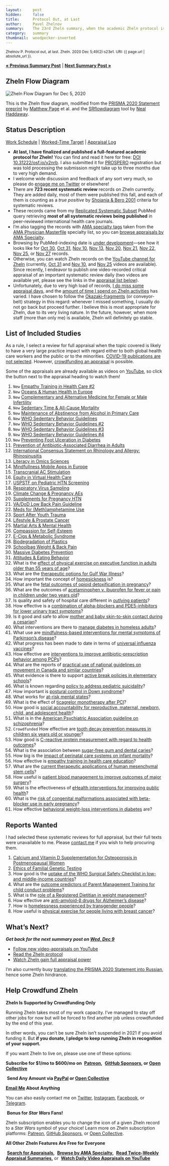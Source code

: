 ```yaml
---
layout:     post
hidden:     false
title:      Protocol Out, at Last
author:     Pavel Zhelnov
summary:    The 23rd Zheln summary, when the academic Zheln protocol is out, at last.
category:   summary
thumbnail:  woodpecker-inverted
---
```


<small>Zhelnov P. Protocol out, at last. Zheln. 2020 Dec 5;49(2):s23e1. URI: {{ page.url | absolute_url }}.</small>

**[« Previous Summary Post](https://zheln.com/summary/2020/12/02/1/)** | **[Next Summary Post »](https://zheln.com/summary/2020/12/09/1/)**

## Zheln Flow Diagram

![Zheln Flow Diagram for Dec 5, 2020](/flow-diagram/2020-12-05-2.png)

This is the Zheln flow diagram, modified from the [PRISMA 2020 Statement preprint](https://doi.org/10.31222/osf.io/v7gm2) by [Matthew Page](https://twitter.com/mjpages) et al. and the [SRflowdiagram](https://github.com/nealhaddaway/SRflowdiagram) tool by [Neal Haddaway](https://twitter.com/nealhaddaway).

## Status Description

[Work Schedule](https://github.com/p1m-ortho/qs-global-ortho-search-queries/blob/1fc68f718f960d5dcb7504679f2b96bc971a039e/zheln/Work_Schedule.md) | [Worked-Time Target](https://github.com/p1m-ortho/qs-global-ortho-search-queries/blob/1fc68f718f960d5dcb7504679f2b96bc971a039e/zheln/Worked_Time_Log.md) | [Appraisal Log](https://github.com/p1m-ortho/qs-global-ortho-search-queries/blob/1fc68f718f960d5dcb7504679f2b96bc971a039e/zheln/Appraisal_Log.md)

* **At last, I have finalized and published a full-featured academic protocol for Zheln!** You can find and read it here for free: [DOI 10.31222/osf.io/y2nrb](https://doi.org/10.31222/osf.io/y2nrb). I also submitted it for [PROSPERO](https://www.crd.york.ac.uk/prospero/) registration but was told processing the submission might take up to three months due to very high demand.
* I welcome wide discussion and feedback of any sort very much, so please do [engage me on Twitter](https://twitter.com/drzhelnov) or elsewhere!
* There are **723 recent systematic review** records on Zheln currently. They are added daily, most of them were published this fall, and each of them is counting as a _true positive_ by [Shojania & Bero 2001](https://www.researchgate.net/publication/11820967_Taking_Advantage_of_the_Explosion_of_Systematic_Reviews_An_Efficient_MEDLINE_Search_Strategy) criteria for systematic reviews.
* These records came from my [Replicated Systematic Subset](https://github.com/p1m-ortho/qs-global-ortho-search-queries/blob/ed133624017e0333ee31ae175fc7fa459fcf695d/README.md#pubmed-search) PubMed query retrieving **most of all systematic reviews being published** in peer-reviewed international health care journals.
* I’m also tagging the records with [AMA specialty tags](https://github.com/p1m-ortho/qs-global-ortho-search-queries/blob/1c90dfbbbbb9f85603f2686d1132039922dad874/zheln/zheln_ama_specialty_tags.csv) taken from the [AMA Physician Masterfile](https://www.ama-assn.org/practice-management/masterfile/ama-physician-masterfile) specialty list, so you can [browse appraisals by AMA Specialty](/browse/).
* Browsing by PubMed-indexing date is [under development](https://github.com/drzhelnov/zheln.github.io/issues/101)—see how it looks like for [Oct 30](https://zheln.com/2020/10/30/), [Oct 31](https://zheln.com/2020/10/31/), [Nov 10](https://zheln.com/2020/11/10/), [Nov 13](https://zheln.com/2020/11/10/), [Nov 20](https://zheln.com/2020/11/20/), [Nov 21](https://zheln.com/2020/11/21/), [Nov 22](https://zheln.com/2020/11/22/), [Nov 25](https://zheln.com/2020/11/25/), or [Nov 27](https://zheln.com/2020/11/27/) records.
* Otherwise, you can watch Zheln records on the [YouTube channel for Zheln](https://www.youtube.com/channel/UCMNQzA3-71TyD-fVbXnxfKQ) (currently, [Oct 31](https://www.youtube.com/watch?v=lzGZIvpz-P4) and [Nov 10](https://www.youtube.com/watch?v=OooxD0poFvM), and [Nov 25](https://www.youtube.com/watch?v=22ePQA5-peE) videos are available). Since recently, I endeavor to publish one video-recorded critical appraisal of an important systematic review daily (two videos are available yet, please see the links in the [appraisal list below](#list-of-included-studies)).
* Unfortunately, due to very high load of records, [I do miss some appraisal days](https://github.com/p1m-ortho/qs-global-ortho-search-queries/blob/global-sr-query/zheln/Appraisal_Log.md), and the [amount of time I spend on Zheln activities](https://github.com/p1m-ortho/qs-global-ortho-search-queries/blob/global-sr-query/zheln/Worked_Time_Log.md) has varied. I have chosen to follow the [Okazaki-fragments](https://en.wikipedia.org/wiki/Okazaki_fragments) (or conveyor-belt) strategy in this regard: whenever I missed something, I usually do not go back but proceed further. I believe this is most appropriate for Zheln, due to its very living nature. In the future, however, when more staff (more than only me) is available, Zheln will definitely go stable.

## List of Included Studies

As a rule, I select a review for full appraisal when the topic covered is likely to have a very large practice impact with regard either to both global health care workers and the public or to the minorities. [COVID-19 publications are not selected](https://github.com/p1m-ortho/qs-global-ortho-search-queries/commit/b86bda0b75e1103991c3d57d22c03a9d49807905). However, [crowdfunding an appraisal](#help-crowdfund-zheln) is possible.

Some of the appraisals are already available as videos on [YouTube](https://www.youtube.com/channel/UCMNQzA3-71TyD-fVbXnxfKQ), so click the <i class="fab fa-youtube"></i> button next to the appraisal heading to watch them!

1. `New` [Empathy Training in Health Care #2](https://zheln.com/record/2020/11/27/92/)
2. `New` [Oceans & Human Health in Europe](https://zheln.com/record/2020/11/27/148/)
3. `New` [Complementary and Alternative Medicine  for Female or Male Infertility](https://zheln.com/record/2020/11/27/194/)
4. `New` [Sedentary Time & All-Cause Mortality](https://zheln.com/record/2020/11/27/251/)
5. `New` [Maintenance of Abstinence from Alcohol in Primary Care](https://zheln.com/record/2020/11/27/256/)
6. `New` [WHO Sedentary Behavior Guidelines](https://zheln.com/record/2020/11/27/271/)
7. `New` [WHO Sedentary Behavior Guidelines #2](https://zheln.com/record/2020/11/27/275/)
8. `New` [WHO Sedentary Behavior Guidelines #3](https://zheln.com/record/2020/11/27/273/)
9. `New` [WHO Sedentary Behavior Guidelines #4](https://zheln.com/record/2020/11/27/274/)
10. `New` [Preventing Foot Ulceration in Diabetes](https://zheln.com/record/2020/11/27/361/)
11. [Prevention of Antibiotic-Associated Diarrhea in Adults](https://zheln.com/record/2020/11/25/139/) <a href="https://www.youtube.com/watch?v=22ePQA5-peE&t=1610s"><i class="fab fa-youtube"></i></a>
12. [International Consensus Statement on Rhinology and Allergy: Rhinosinusitis](https://zheln.com/record/2020/11/25/67/) <a href="https://www.youtube.com/watch?v=22ePQA5-peE&t=8375s"><i class="fab fa-youtube"></i></a>
13. [Literacy in Omics Sciences](https://zheln.com/record/2020/11/16/170/)
14. [Mindfullness Mobile Apps in Europe](https://zheln.com/record/2020/11/20/72/)
15. [Transcranial AC Stimulation](https://zheln.com/record/2020/11/20/202/)
16. [Equity in Virtual Health Care](https://zheln.com/record/2020/11/20/207/)
17. [USPSTF on Pediatric HTN Screening](https://zheln.com/record/2020/11/20/349/)
18. [Respiratory Virus Sampling](https://zheln.com/record/2020/11/20/351/)
19. [Climate Change & Pregnancy AEs](https://zheln.com/record/2020/11/20/429/)
20. [Supplements for Pregnancy HTN](https://zheln.com/record/2020/11/20/514/)
21. [VA/DoD Low Back Pain Guideline](https://zheln.com/record/2020/11/20/604/)
22. [Meds for (Meth)amphetamine Use](https://zheln.com/record/2020/11/20/624/)
23. [Sport After Youth Trauma](https://zheln.com/record/2020/11/20/632/)
24. [Lifestyle & Prostate Cancer](https://zheln.com/record/2020/11/20/650/)
25. [Martial Arts & Mental Health](https://zheln.com/record/2020/11/21/100/)
26. [Compassion for Self-Esteem](https://zheln.com/record/2020/11/21/204/)
27. [E-Cigs & Metabolic Syndrome](https://zheln.com/record/2020/11/21/304/)
28. [Biodegradation of Plastics](https://zheln.com/record/2020/11/21/307/)
29. [Schoolbag Weight & Back Pain](https://zheln.com/record/2020/11/21/341/)
30. [Massive Diabetes Prevention](https://zheln.com/record/2020/11/22/148/)
31. [Attitudes & Eating Behavior](https://zheln.com/record/2020/11/22/127/)
32. What is the [effect of physical exercise on executive function in adults older than 55 years of age](https://zheln.com/record/2020/10/31/17/)?
33. What are the [therapeutic options for Gulf War Illness](https://zheln.com/record/2020/10/31/30/)?
34. How important the concept of [homesickness](https://zheln.com/record/2020/10/31/370/) is?
35. What are the [fetal outcomes of opioid detoxification in pregnancy](https://zheln.com/record/2020/10/31/506/)?
36. What are the outcomes of [acetaminophen v. ibuprofen for fever or pain in children under two years old](https://zheln.com/record/2020/10/30/26/)?
37. Is quality and safety of hospital care different in [outlying patients](https://zheln.com/record/2020/10/30/724/)?
38. How effective is a [combination of alpha-blockers and PDE5-inhibitors for lower urinary tract symptoms](https://zheln.com/record/2020/10/30/178/)?
39. Is it good and safe to allow [mother and baby skin-to-skin contact during a cesarian](https://zheln.com/record/2020/10/24/75/)?
40. What interventions are there to [manage diabetes in homeless adults](https://zheln.com/record/2020/10/24/88/)?
41. What use are [mindfulness-based interventions for mental symptoms of Parkinson’s disease](https://zheln.com/record/2020/10/24/99/)?
42. What progress has been made to date in terms of [universal influenza vaccines](https://zheln.com/record/2020/10/24/177/)?
43. How effective are [interventions to improve antibiotic-prescription behavior among PCPs](https://zheln.com/record/2020/10/23/235/)?
44. What are the reports of [practical use of national guidelines on movement in Canada and similar countries](https://zheln.com/record/2020/10/16/357/)?
45. What evidence is there to support [active break policies in elementary schools](https://zheln.com/record/2020/10/16/425/)?
46. What is known regarding [policy to address pediatric suicidality](https://zheln.com/record/2020/10/19/267/)?
47. How important is [postural control in Down syndrome](https://zheln.com/record/2020/10/14/28/)?
48. What works for [at-risk mental states](https://zheln.com/record/2020/10/14/87/)?
49. What is the effect of [ticagrelor monotherapy after PCI](https://zheln.com/record/2020/10/09/15/)?
50. How good is [social accountability for reproductive, maternal, newborn, child, and adolescent health](https://zheln.com/record/2020/10/09/17/)?
51. What is in the [American Psychiatric Association guideline on schizophrenia](https://zheln.com/record/2020/10/09/302/)?
52. `Crowdfunded` How effective are [tooth decay prevention measures in children six years old or younger](https://zheln.com/record/2020/09/27/19/)?
53. How good is [C-reactive protein measurement with regard to health outcomes](https://zheln.com/record/2020/09/27/10/)?
54. What is the association between [sugar-free gum and dental caries](https://zheln.com/record/2020/09/27/21/)?
55. How big is the [impact of perinatal care systems on infant mortality](https://zheln.com/record/2020/09/27/36/)?
56. How effective is [empathy training in health care education](https://zheln.com/record/2020/09/27/37/)?
57. What are the [current therapeutic applications of human mesenchymal stem cells](https://zheln.com/record/2020/09/27/45/)?
58. How useful is [patient blood management to improve outcomes of major surgery](https://zheln.com/record/2020/09/27/46/)?
59. What is the effectiveness of [eHealth interventions for improving public health](https://zheln.com/record/2020/10/02/345/)?
60. What is the [risk of congenital malformations associated with beta-blocker use in early pregnancy](/record/2020/09/27/6/)?
61. How effective [behavioral weight-loss interventions in diabetes](/record/2020/09/02/1/) are?

## Reports Wanted

I had selected these systematic reviews for full appraisal, but their full texts were unavailable to me. Please [contact me](#see-you-around-peer) if you wish to help procuring them.

1. [Calcium and Vitamin D Supplementation for Osteoporosis in Postmenopausal Women](https://zheln.com/record/2020/11/25/45/) <a href="https://www.youtube.com/watch?v=22ePQA5-peE&t=6670s"><i class="fab fa-youtube"></i></a>
2. [Ethics of Familial Genetic Testing](https://zheln.com/record/2020/11/20/213/)
3. How good is the [uptake of the WHO Surgical Safety Checklist in low- and middle-income countries](https://zheln.com/record/2020/10/16/49/)?
4. What are the [outcome predictors of Parent Management Training for child conduct problems](https://zheln.com/record/2020/10/19/44/)?
5. What is the [role of a Registered Dietitian in weight management](https://zheln.com/record/2020/10/19/210/)?
6. How effective are [anti-amyloid-β drugs for Alzheimer’s disease](https://zheln.com/record/2020/10/14/116/)?
7. How is [homelessness experienced by transgender people](https://zheln.com/record/2020/09/27/7/)?
8. How useful is [physical exercise for people living with breast cancer](https://zheln.com/record/2020/09/27/47/)?

## What’s Next?

_**Get back for the next summary post on [Wed, Dec 9](https://github.com/drzhelnov/zheln.github.io/milestone/79)**_

* [Follow new video-appraisals on YouTube](https://www.youtube.com/channel/UCMNQzA3-71TyD-fVbXnxfKQ)
* [Read the Zheln protocol](https://doi.org/10.31222/osf.io/y2nrb)
* [Watch Zheln gain full appraisal power](https://github.com/p1m-ortho/qs-global-ortho-search-queries/blob/global-sr-query/zheln/Appraisal_Log.md)

I’m also currently busy [translating the PRISMA 2020 Statement into Russian](https://doi.org/10.17605/OSF.IO/QDMU6), hence some Zheln hindrance.

## Help Crowdfund Zheln

**Zheln Is Supported by Crowdfunding Only**

Running Zheln takes most of my work capacity. I’ve managed to stay off other jobs for now but will be forced to find another job unless crowdfunded by the end of this year.

In other words, you can’t be sure Zheln isn’t suspended in 2021 if you avoid funding it. But **if you donate, I pledge to keep running Zheln in recognition of your support.**

If you want Zheln to live on, please use one of these options:

**Subscribe for $1/mo to $600/mo on** <i class="fab fa-patreon"></i>&nbsp;**[Patreon](https://patreon.com/zheln),** <i class="fab fa-github-alt"></i>&nbsp;**[GitHub Sponsors](https://github.com/sponsors/drzhelnov), or [Open Collective](https://opencollective.com/zheln)**

<i class="fab fa-cc-paypal"></i>&nbsp;**Send Any Amount via [PayPal](https://paypal.me/pjelnov) or [Open Collective](https://opencollective.com/zheln)**

<i class="fas fa-envelope"></i> **[Email Me](mailto:pavel@zheln.com) About Anything**

You can also easily contact me on [Twitter](https://twitter.com/drzhelnov), [Instagram](https://instagram.com/igzheln), [Facebook](https://facebook.com/drzhelnov), or [Telegram](https://t.me/drzhelnov).

<i class="far fa-grin-alt"></i>&nbsp;**Bonus for _Star Wars_ Fans!**

Zheln subscription enables you to change the icon of a given Zheln record to a _Star Wars_ symbol of your choice! Learn more on Zheln subscription platforms: [Patreon](https://patreon.com/zheln), [GitHub Sponsors](https://github.com/sponsors/drzhelnov), or [Open Collective](https://opencollective.com/zheln).

**All Other Zheln Features Are Free for Everyone**

<i class="fa fa-search"></i>&nbsp;**[Search for Appraisals](https://zheln.com/search),** <i class="fas fa-user-md"></i>&nbsp;**[Browse by AMA Specialty](https://zheln.com/browse),** <i class="fa fa-home"></i>&nbsp;**[Read Twice-Weekly Appraisal Summaries](https://zheln.com),** or <i class="fab fa-youtube"></i>&nbsp;**[Watch Daily Video Appraisals on YouTube](https://www.youtube.com/channel/UCMNQzA3-71TyD-fVbXnxfKQ)**
